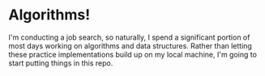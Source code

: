 # Algorithms!
I'm conducting a job search, so naturally, I spend a significant portion of most days working on algorithms and data structures. Rather than letting these practice implementations build up on my local machine, I'm going to start putting things in this repo.